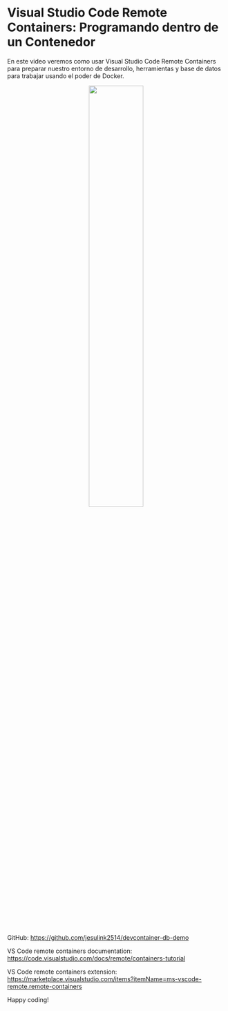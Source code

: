 # Visual Studio Code Remote Containers: Programando dentro de un Contenedor

En este video veremos como usar Visual Studio Code Remote Containers para preparar nuestro entorno de desarrollo, herramientas y base de datos para trabajar usando el poder de Docker.

<a href="https://www.youtube.com/embed/gX0D7HP9jPw" title="Youtube video">
  <p align="center">
    <img width="50%" src="https://img.youtube.com/vi/gX0D7HP9jPw/maxresdefault.jpg"/>
  </p>
</a>

GitHub:
https://github.com/jesulink2514/devcontainer-db-demo

VS Code remote containers documentation: 
https://code.visualstudio.com/docs/remote/containers-tutorial

VS Code remote containers extension: 
https://marketplace.visualstudio.com/items?itemName=ms-vscode-remote.remote-containers

Happy coding!
